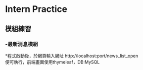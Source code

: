 # Intern Practice

## 模組練習

### -最新消息模組

*程式啟動後，於網頁輸入網址 http://localhost:port/news_list_open  
便可執行，前端畫面使用thymeleaf，DB:MySQL
